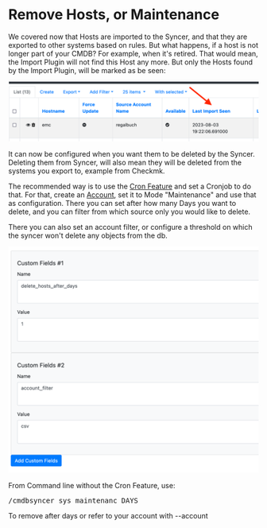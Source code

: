 # Remove Hosts, or Maintenance
We covered now that Hosts are imported to the Syncer, and that they are exported to other systems based on rules.  But what happens, if a host is not longer part of your CMDB? For example, when it's retired.  That would mean, the Import Plugin will not find this Host any more.
But only the Hosts found by the Import Plugin, will be marked as be seen:


![](img/host_last_seen.png)

It can now be configured when you want them to be deleted by the Syncer. Deleting them from Syncer, will also mean they will be deleted from the systems you export to, example from Checkmk.

The recommended way is to use the [Cron Feature](cron.md) and set a Cronjob to do that.
For that, create an [Account](accounts.md), set it to Mode "Maintenance" and use that as configuration. There you can set after how many Days you want to delete, and you can filter from which source only you would like to delete.

There you can also set an account filter, or configure a threshold on which the syncer won't delete any objects from the db.

![](img/maintenance_account.png)


From Command line without the Cron Feature, use:

<pre>
/cmdbsyncer sys maintenanc DAYS
</pre>

To remove after days or refer to your account with --account
